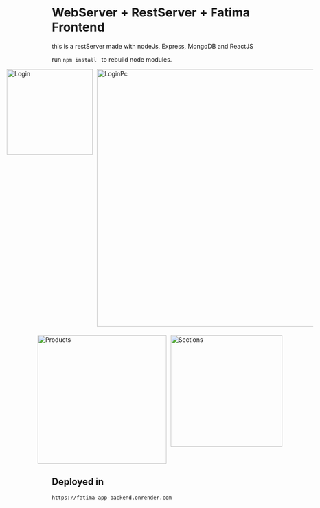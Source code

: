 # WebServer + RestServer + Fatima Frontend

this is a restServer made with nodeJs, Express, MongoDB and ReactJS

run `npm install ` to rebuild node modules.

<div style="display: flex; justify-content: center; gap: 10px;">
  <img src="https://github.com/edwinmoreno77/fatima-app-backend/blob/main/frontend/assets/loginGif.gif" alt="Login" width="200">
  <img src="https://github.com/edwinmoreno77/fatima-app-backend/blob/main/frontend/assets/loginPcGif.gif" alt="LoginPc" width="600">
</div>

<div style="display: flex; justify-content: center; gap: 10px; margin-top: 20px;">
  <img src="https://github.com/edwinmoreno77/fatima-app-backend/blob/main/frontend/assets/productGif.gif" alt="Products" width="300">
  <img src="https://github.com/edwinmoreno77/fatima-app-backend/blob/main/frontend/assets/sectionsGif.gif" alt="Sections" width="260">
</div>


## Deployed in

```
https://fatima-app-backend.onrender.com
```
